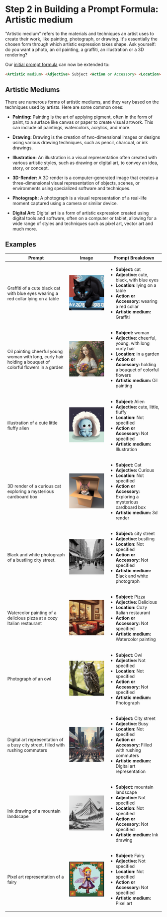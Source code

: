 # Step 2 in Building a Prompt Formula: Artistic medium

"Artistic medium" refers to the materials and techniques an artist uses to create their work, like painting, photograph, or drawing. It's essentially the chosen form through which artistic expression takes shape. Ask yourself: do you want a photo, an oil painting, a graffiti, an illustration or a 3D rendering?

Our [initial prompt formula](./01-prompt-formula-subject.md#prompt-formula-subject) can now be extended to:

```markdown
<Artistic medium> <Adjective> Subject <Action or Accessory> <Location>
```

## Artistic Mediums

There are numerous forms of artistic mediums, and they vary based on the techniques used by artists. Here are some common ones:

- **Painting:** Painting is the art of applying pigment, often in the form of paint, to a surface like canvas or paper to create visual artwork. This can include oil paintings, watercolors, acrylics, and more. 

- **Drawing:** Drawing is the creation of two-dimensional images or designs using various drawing techniques, such as pencil, charcoal, or ink drawings. 

- **Illustration:** An illustration is a visual representation often created with various artistic styles, such as drawing or digital art, to convey an idea, story, or concept.

- **3D-Render:** A 3D render is a computer-generated image that creates a three-dimensional visual representation of objects, scenes, or environments using specialized software and techniques.

- **Photograph:** A photograph is a visual representation of a real-life moment captured using a camera or similar device.

- **Digital Art:** Digital art is a form of artistic expression created using digital tools and software, often on a computer or tablet, allowing for a wide range of styles and techniques such as pixel art, vector art and much more. 

## Examples

| Prompt | Image | Prompt Breakdown |
| ------------------- | ----- | ------------------ |
| Graffiti of a cute black cat with blue eyes wearing a red collar lying on a table | ![cute-black-cat](./images/prompt-formula/medium/cute-black-cat.png) | <ul><li><strong>Subject:</strong> cat</li><li><strong>Adjective:</strong> cute, black, with blue eyes</li><li><strong>Location:</strong> lying on a table</li><li><strong>Action or Accessory:</strong> wearing a red collar</li><li><strong>Artistic medium:</strong> Graffiti</li></ul> |
| Oil painting cheerful young woman with long, curly hair holding a bouquet of colorful flowers in a garden | ![cheeerful young woman in garden](./images/prompt-formula/medium/cheerful-young-woman-in-garden.png) | <ul><li><strong>Subject:</strong> woman</li><li><strong>Adjective:</strong> cheerful, young, with long curly hair</li><li><strong>Location:</strong> in a garden</li><li><strong>Action or Accessory:</strong> holding a bouquet of colorful flowers</li><li><strong>Artistic medium:</strong> Oil painting</li></ul> |
| illustration of a cute little fluffy alien | ![alien](./images/prompt-formula/medium/cute-alien.png) | <ul><li><strong>Subject:</strong> Alien</li><li><strong>Adjective:</strong> cute, little, fluffy</li><li><strong>Location:</strong> Not specified</li><li><strong>Action or Accessory:</strong> Not specified</li><li><strong>Artistic medium:</strong> Illustration</li></ul> |
| 3D render of a curious cat exploring a mysterious cardboard box | ![cat in cardbox](./images/prompt-formula/medium/cat-in-cardbox.png) | <ul><li><strong>Subject:</strong> Cat</li><li><strong>Adjective:</strong> Curious</li><li><strong>Location:</strong> Not specified</li><li><strong>Action or Accessory:</strong> Exploring a mysterious cardboard box</li><li><strong>Artistic medium:</strong> 3d render</li></ul> |
| Black and white photograph of a bustling city street.| ![black-and-white street](./images/prompt-formula/medium/black-white-street.png) | <ul><li><strong>Subject:</strong> city street</li><li><strong>Adjective:</strong> bustling</li><li><strong>Location:</strong> Not specified</li><li><strong>Action or Accessory:</strong> Not specified</li><li><strong>Artistic medium:</strong> Black and white photograph</li></ul> |
| Watercolor painting of a delicious pizza at a cozy Italian restaurant | ![pizza in restaurant](./images/prompt-formula/medium/pizza-in-restaurant.png) | <ul><li><strong>Subject:</strong> Pizza</li><li><strong>Adjective:</strong> Delicious</li><li><strong>Location:</strong> Cozy Italian restaurant</li><li><strong>Action or Accessory:</strong> Not specified</li><li><strong>Artistic medium:</strong> Watercolor painting</li></ul> |
| Photograph of an owl | ![owl](./images/prompt-formula/medium/owl.png) | <ul><li><strong>Subject:</strong> Owl</li><li><strong>Adjective:</strong> Not specified</li><li><strong>Location:</strong> Not specified</li><li><strong>Action or Accessory:</strong> Not specified</li><li><strong>Artistic medium:</strong> Photograph</li></ul> |
| Digital art representation of a busy city street, filled with rushing commuters | ![busy city](./images/prompt-formula/medium/city-with-commuters.png) | <ul><li><strong>Subject:</strong> City street</li><li><strong>Adjective:</strong> Busy</li><li><strong>Location:</strong> Not specified</li><li><strong>Action or Accessory:</strong> Filled with rushing commuters</li><li><strong>Artistic medium:</strong> Digital art representation</li></ul> |
| Ink drawing of a mountain landscape| ![mountain landscape](./images/prompt-formula/medium/ink-drawing-mountains.png) | <ul><li><strong>Subject:</strong> mountain landscape</li><li><strong>Adjective:</strong> Not specified</li><li><strong>Location:</strong> Not specified</li><li><strong>Action or Accessory:</strong> Not specified</li><li><strong>Artistic medium:</strong> Ink drawing</li></ul> |
| Pixel art representation of a fairy | ![pixel fairy](./images/prompt-formula/medium/pixel-fairy.png) | <ul><li><strong>Subject:</strong> Fairy</li><li><strong>Adjective:</strong> Not specified</li><li><strong>Location:</strong> Not specified</li><li><strong>Action or Accessory:</strong> Not specified</li><li><strong>Artistic medium:</strong> Pixel art</li></ul> |
